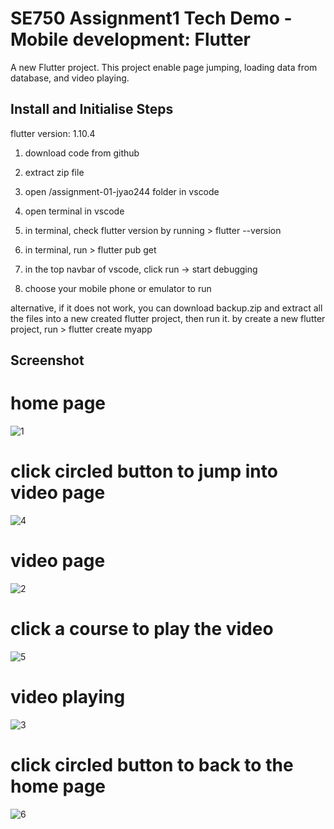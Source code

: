 # SE750 Assignment1 Tech Demo - Mobile development: Flutter

A new Flutter project. This project enable page jumping, loading data from database, and video playing.

## Install and Initialise Steps

flutter version: 1.10.4

1. download code from github

2. extract zip file

3. open /assignment-01-jyao244 folder in vscode

4. open terminal in vscode

5. in terminal, check flutter version by running > flutter --version

6. in terminal, run > flutter pub get

7. in the top navbar of vscode, click run -> start debugging

8. choose your mobile phone or emulator to run

alternative, if it does not work, you can download backup.zip and extract all the files into a new created flutter project, then run it.
by create a new flutter project, run > flutter create myapp

## Screenshot

# home page
![1](https://user-images.githubusercontent.com/68982751/162609195-bc31c3d0-ed32-45a3-a8c5-01b0ce47c43f.jpg)

# click circled button to jump into video page
![4](https://user-images.githubusercontent.com/68982751/162609205-d9d81860-1e0e-4697-9e93-1cad48a854a5.jpg)

# video page
![2](https://user-images.githubusercontent.com/68982751/162609256-c8ec85cf-b8e8-41e8-93fa-fe689490cda2.jpg)

# click a course to play the video
![5](https://user-images.githubusercontent.com/68982751/162609266-e9bbda44-d4e5-40b8-a960-cd86e2e846b1.jpg)

# video playing
![3](https://user-images.githubusercontent.com/68982751/162609293-156802b2-7dd8-4f2b-b207-6076eac86615.jpg)

# click circled button to back to the home page
![6](https://user-images.githubusercontent.com/68982751/162609307-a32b3d29-6004-4fdf-b853-bf64179fa84c.jpg)
